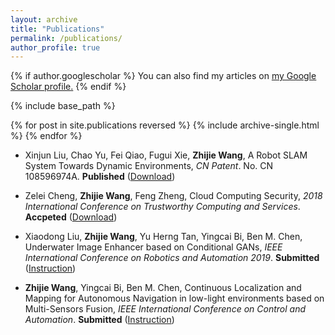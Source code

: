 ```yaml
---
layout: archive
title: "Publications"
permalink: /publications/
author_profile: true
---
```


{% if author.googlescholar %}
  You can also find my articles on <u><a href="{{author.googlescholar}}">my Google Scholar profile</a>.</u>
{% endif %}

{% include base_path %}

{% for post in site.publications reversed %}
  {% include archive-single.html %}
{% endfor %}

- Xinjun Liu, Chao Yu, Fei Qiao, Fugui Xie, **Zhijie Wang**, A Robot SLAM System Towards Dynamic Environments, *CN Patent*. No. CN 108596974A. **Published** (<a href="http://paulwong16.github.io/files/2018102980426.pdf" target="_blank">Download</a>)

- Zelei Cheng, **Zhijie Wang**, Feng Zheng, Cloud Computing Security, *2018 International Conference on Trustworthy Computing and Services*. **Accpeted** ([Download]())

- Xiaodong Liu, **Zhijie Wang**, Yu Herng Tan, Yingcai Bi, Ben M. Chen, Underwater Image Enhancer based on Conditional GANs, *IEEE International Conference on Robotics and Automation 2019*. **Submitted** (<a href="https://github.com/Xiaodong-Bran/underwater-image-enhancer" target="_blank">Instruction</a>)

- **Zhijie Wang**, Yingcai Bi, Ben M. Chen, Continuous Localization and Mapping for Autonomous Navigation in low-light environments based on Multi-Sensors Fusion, *IEEE International Conference on Control and Automation*. **Submitted** (<a href="http://paulwong16.github.io/files/Final_Report.pptx" target="_blank">Instruction</a>)